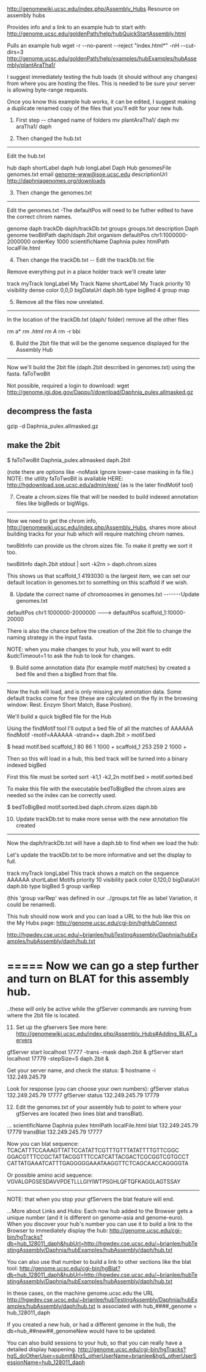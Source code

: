 http://genomewiki.ucsc.edu/index.php/Assembly_Hubs
Resource on assembly hubs

Provides info and a link to an example hub to start with:
http://genome.ucsc.edu/goldenPath/help/hubQuickStartAssembly.html

Pulls an example hub
wget -r --no-parent --reject "index.html*" -nH --cut-dirs=3 http://genome.ucsc.edu/goldenPath/help/examples/hubExamples/hubAssembly/plantAraTha1/

I suggest immediately testing the hub loads (it should without any changes) from where you are hosting the files.
This is needed to be sure your server is allowing byte-range requests.

Once you know this example hub works, it can be edited, I suggest making a duplicate renamed copy of the files that you'll edit for your new hub.

1. First step
--
changed name of folders
mv plantAraTha1/ daph
mv araTha1/ daph

2. Then changed the hub.txt
----
Edit the hub.txt

hub daph
shortLabel daph hub
longLabel Daph Hub
genomesFile genomes.txt
email genome-www@soe.ucsc.edu
descriptionUrl http://daphniagenomes.org/downloads

3. Then change the genomes.txt 
---
Edit the genomes.txt
-The defaultPos will need to be futher edited to have the correct chrom names.

genome daph
trackDb daph/trackDb.txt
groups groups.txt
description Daph genome
twoBitPath daph/daph.2bit
organism
defaultPos chr1:1000000-2000000
orderKey 1000
scientificName Daphnia pulex
htmlPath localFile.html

4. Then change the trackDb.txt 
--
Edit the trackDb.txt file

Remove everything put in a place holder track we'll create later

track myTrack
longLabel My Track Name
shortLabel My Track
priority 10
visibility dense
color 0,0,0
bigDataUrl daph.bb
type bigBed 4
group map


5. Remove all the files now unrelated.
------

In the location of the trackDb.txt (daph/ folder) remove all the other files

rm a*
rm *.html
rm A*
rm -r bbi


6. Build the 2bit file that will be the genome sequence displayed for the Assembly Hub
----
Now we'll build the 2bit file (daph.2bit described in genomes.txt) using the fasta.
faToTwoBit

Not possible, required a login to download:
wget http://genome.jgi.doe.gov/Dappu1/download/Daphnia_pulex.allmasked.gz

decompress the fasta
----
gzip -d Daphnia_pulex.allmasked.gz 

make the 2bit
--
$ faToTwoBit Daphnia_pulex.allmasked daph.2bit

(note there are options like -noMask        Ignore lower-case masking in fa file.)
NOTE: the utility faToTwoBit is available HERE: http://hgdownload.soe.ucsc.edu/admin/exe/ (as is the later findMotif tool) 

7. Create a chrom.sizes file that will be needed to build indexed annotation files like bigBeds or bigWigs.
----
Now we need to get the chrom info, http://genomewiki.ucsc.edu/index.php/Assembly_Hubs, shares more about building tracks for your hub which will require matching chrom names.

twoBitInfo can provide us the chrom.sizes file.  To make it pretty we sort it too.

twoBitInfo daph.2bit stdout | sort -k2rn > daph.chrom.sizes


This shows us that scaffold_1 4193030 is the largest item, we can set our default location in genomes.txt to something on this scaffold if we wish.

8. Update the correct name of chromosomes in genomes.txt 
-------Update genomes.txt 

defaultPos chr1:1000000-2000000
--->
defaultPos scaffold_1:10000-20000


There is also the chance before the creation of the 2bit file to change the naming strategy in the input fasta. 

NOTE: when you make changes to your hub, you will want to edit &udcTimeout=1  to ask the hub to look for changes. 

9. Build some annotation data (for example motif matches) by created a bed file and then a bigBed from that file.
---
Now the hub will load, and is only missing any annotation data. 
Some default tracks come for free (these are calculated on the fly in the browsing window: Rest. Enzym Short Match, Base Postion).

We'll build a quick bigBed file for the Hub 

Using the findMotif tool I'll output a bed file of all the matches of  AAAAAA 
findMotif -motif=AAAAAA -strand=+ daph.2bit  > motif.bed

$ head motif.bed 
scaffold_1       80     86      1       1000    +
scaffold_1       253    259     2       1000    +

Then so this will load in a hub, this bed track will be turned into a binary indexed bigBed

First this file must be sorted
 sort -k1,1 -k2,2n motif.bed >  motif.sorted.bed

To make this file with the executable bedToBigBed the chrom.sizes are needed so the index can be correctly used.

$ bedToBigBed  motif.sorted.bed daph.chrom.sizes daph.bb

10. Update trackDb.txt to make more sense with the new annotation file created
----
Now the daph/trackDb.txt will have a daph.bb to find when we load the hub:

Let's update the trackDb.txt to be more informative and set the display to full.

track myTrack
longLabel This track shows a match on the sequence AAAAAA
shortLabel Motifs
priority 10
visibility pack
color 0,120,0
bigDataUrl daph.bb
type bigBed 5
group varRep

(this 'group varRep' was defined in our ../groups.txt file as label Variation, it could be renamed).


This hub should now work and you can load a URL to the hub like this on the My Hubs page:
http://genome.ucsc.edu/cgi-bin/hgHubConnect

http://hgwdev.cse.ucsc.edu/~brianlee/hubTestingAssembly/Daphnia/hubExamples/hubAssembly/daph/hub.txt

=====
Now we can go a step further and turn on BLAT for this assembly hub.
=====
..these will only be active while the gfServer commands are running from where the 2bit file is located.


11. Set up the gfservers
See more here: http://genomewiki.ucsc.edu/index.php/Assembly_Hubs#Adding_BLAT_servers  

gfServer start localhost 17777 -trans -mask daph.2bit &
gfServer start localhost 17779 -stepSize=5 daph.2bit &

Get your server name, and check the status:
$ hostname -i   
132.249.245.79

Look for response (you can choose your own numbers):
 gfServer status 132.249.245.79 17777
 gfServer status 132.249.245.79 17779

12. Edit the genomes.txt of your assembly hub to point to where your gfServes are located (two lines blat and transBlat).

...
scientificName Daphnia pulex
htmlPath localFile.html
blat 132.249.245.79 17779
transBlat 132.249.245.79 17777

Now you can blat sequence:
TCACATTTCCAAAGTTATTCCATATTCGTTTGTTTATATTTTGTTCGGC
GGACGTTTCCGCTATTACGGTTTCCATCATTACGACTCGCGGTCGTGCCT
CATTATGAAATCATTTGAGGGGGAAATAAGGTTCTCAGCAACCAGGGGTA

Or possible amino acid sequence:
VGVALGPGSESDAVVPDETLLLGIYIWTPSGHLQFTQFKAGGLAGTSSAY

---
NOTE: that when you stop your gfServers the blat feature will end.



...More about Links and Hubs:
Each now hub added to the Browser gets a unique number (and it is different on genome-asia and genome-euro).
When you discover your hub's number you can use it to build a link to the Browser to immediately display the hub:
  http://genome.ucsc.edu/cgi-bin/hgTracks?db=hub_128011_daph&hubUrl=http://hgwdev.cse.ucsc.edu/~brianlee/hubTestingAssembly/Daphnia/hubExamples/hubAssembly/daph/hub.txt

You can also use that number to build a link to other sections like the blat tool:
  http://genome.ucsc.edu/cgi-bin/hgBlat?db=hub_128011_daph&hubUrl=http://hgwdev.cse.ucsc.edu/~brianlee/hubTestingAssembly/Daphnia/hubExamples/hubAssembly/daph/hub.txt

In these cases, on the machine genome.ucsc.edu the URL http://hgwdev.cse.ucsc.edu/~brianlee/hubTestingAssembly/Daphnia/hubExamples/hubAssembly/daph/hub.txt is associated with hub_####_genome = hub_128011_daph

If you created a new hub, or had a different genome in the hub, the db=hub_##new##_genomeNew would have to be updated.

You can also build sessions to your hub, so that you can really have a detailed display happening.
http://genome.ucsc.edu/cgi-bin/hgTracks?hgS_doOtherUser=submit&hgS_otherUserName=brianlee&hgS_otherUserSessionName=hub_128011_daph
 
